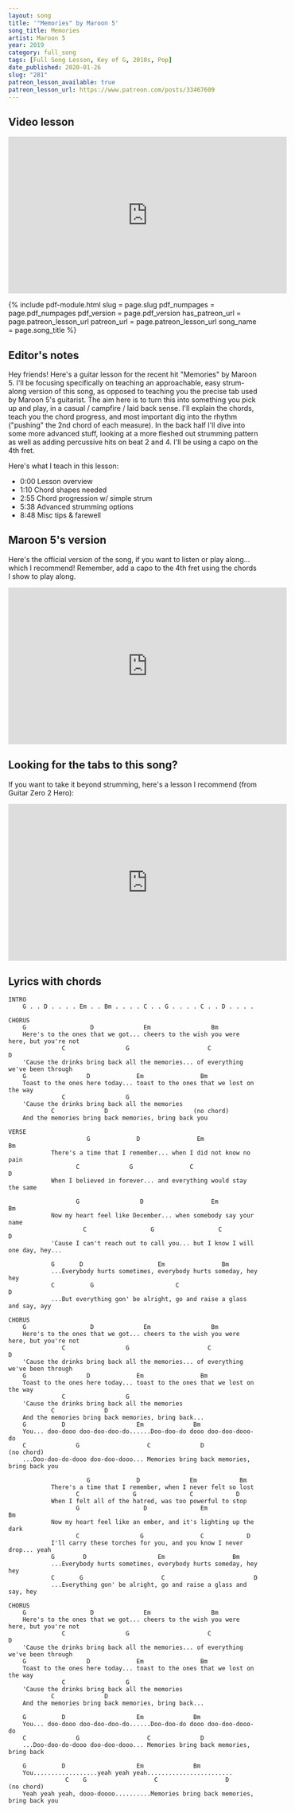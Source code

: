 ```yaml
---
layout: song
title: '"Memories" by Maroon 5'
song_title: Memories
artist: Maroon 5
year: 2019
category: full_song
tags: [Full Song Lesson, Key of G, 2010s, Pop]
date_published: 2020-01-26
slug: "281"
patreon_lesson_available: true
patreon_lesson_url: https://www.patreon.com/posts/33467609
---
```




## Video lesson

<iframe width="560" height="315" src="https://www.youtube.com/embed/UYcAx-zfSVc" frameborder="0" allow="accelerometer; autoplay; encrypted-media; gyroscope; picture-in-picture" allowfullscreen></iframe>

{% include pdf-module.html
     slug = page.slug
     pdf_numpages = page.pdf_numpages
     pdf_version = page.pdf_version
     has_patreon_url = page.patreon_lesson_url
     patreon_url = page.patreon_lesson_url
     song_name = page.song_title %}

## Editor's notes

Hey friends! Here's a guitar lesson for the recent hit "Memories" by Maroon 5. I'll be focusing specifically on teaching an approachable, easy strum-along version of this song, as opposed to teaching you the precise tab used by Maroon 5's guitarist. The aim here is to turn this into something you pick up and play, in a casual / campfire / laid back sense. I'll explain the chords, teach you the chord progress, and most important dig into the rhythm ("pushing" the 2nd chord of each measure). In the back half I'll dive into some more advanced stuff, looking at a more fleshed out strumming pattern as well as adding percussive hits on beat 2 and 4. I'll be using a capo on the 4th fret.

Here's what I teach in this lesson:

- 0:00 Lesson overview
- 1:10 Chord shapes needed
- 2:55 Chord progression w/ simple strum
- 5:38 Advanced strumming options
- 8:48 Misc tips & farewell

## Maroon 5's version

Here's the official version of the song, if you want to listen or play along... which I recommend! Remember, add a capo to the 4th fret using the chords I show to play along.

<iframe width="560" height="315" src="https://www.youtube.com/embed/SlPhMPnQ58k" frameborder="0" allow="accelerometer; autoplay; encrypted-media; gyroscope; picture-in-picture" allowfullscreen></iframe>

## Looking for the tabs to this song?

If you want to take it beyond strumming, here's a lesson I recommend (from Guitar Zero 2 Hero):

<iframe width="560" height="315" src="https://www.youtube.com/embed/122YilwrWe4" frameborder="0" allow="accelerometer; autoplay; encrypted-media; gyroscope; picture-in-picture" allowfullscreen></iframe>

## Lyrics with chords

    INTRO
        G . . D . . . . Em . . Bm . . . . C . . G . . . . C . . D . . . .

    CHORUS
        G                  D              Em                 Bm
        Here's to the ones that we got... cheers to the wish you were here, but you're not
                   C                 G                      C                D
        'Cause the drinks bring back all the memories... of everything we've been through
        G                 D             Em                Bm
        Toast to the ones here today... toast to the ones that we lost on the way
                   C                 G
        'Cause the drinks bring back all the memories
                C              D                        (no chord)
        And the memories bring back memories, bring back you

    VERSE
                          G             D                Em              Bm
                There's a time that I remember... when I did not know no pain
                       C              G                C                    D
                When I believed in forever... and everything would stay the same

                       G                 D                   Em            Bm
                Now my heart feel like December... when somebody say your name
                         C                  G                  C               D
                'Cause I can't reach out to call you... but I know I will one day, hey...

                G       D                     Em                Bm
                ...Everybody hurts sometimes, everybody hurts someday, hey hey
                C          G                       C                        D
                ...But everything gon' be alright, go and raise a glass and say, ayy

    CHORUS
        G                  D              Em                 Bm
        Here's to the ones that we got... cheers to the wish you were here, but you're not
                   C                 G                      C                D
        'Cause the drinks bring back all the memories... of everything we've been through
        G                 D             Em                Bm
        Toast to the ones here today... toast to the ones that we lost on the way
                   C                 G
        'Cause the drinks bring back all the memories
                C              D
        And the memories bring back memories, bring back...
        G          D                    Em              Bm
        You... doo-dooo doo-doo-doo-do......Doo-doo-do dooo doo-doo-dooo-do
        C              G                   C              D                        (no chord)
        ...Doo-doo-do-dooo doo-doo-dooo... Memories bring back memories, bring back you

                          G             D              Em            Bm
                There's a time that I remember, when I never felt so lost
                       C               G               C            D
                When I felt all of the hatred, was too powerful to stop
                       G                  D               Em              Bm
                Now my heart feel like an ember, and it's lighting up the dark
                       C                 G                C            D
                I'll carry these torches for you, and you know I never drop... yeah
                G        D                    Em                   Bm
                ...Everybody hurts sometimes, everybody hurts someday, hey hey
                C       G                      C                         D
                ...Everything gon' be alright, go and raise a glass and say, hey

    CHORUS
        G                  D              Em                 Bm
        Here's to the ones that we got... cheers to the wish you were here, but you're not
                   C                 G                      C                D
        'Cause the drinks bring back all the memories... of everything we've been through
        G                 D             Em                Bm
        Toast to the ones here today... toast to the ones that we lost on the way
                   C                 G
        'Cause the drinks bring back all the memories
                C              D
        And the memories bring back memories, bring back...

        G          D                    Em              Bm
        You... doo-dooo doo-doo-doo-do......Doo-doo-do dooo doo-doo-dooo-do
        C              G                   C              D
        ...Doo-doo-do-dooo doo-doo-dooo... Memories bring back memories, bring back

        G          D                    Em              Bm
        You..................yeah yeah yeah........................
                    C    G                   C                   D                 (no chord)
        Yeah yeah yeah, dooo-doooo..........Memories bring back memories, bring back you
